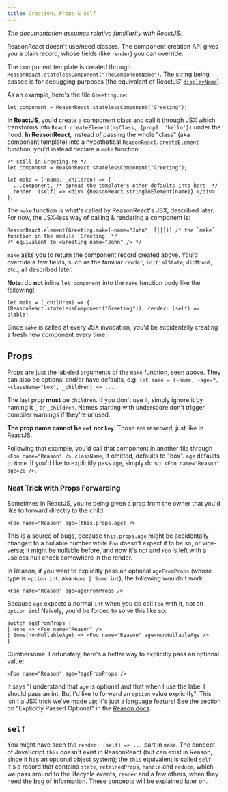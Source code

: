 ```yaml
---
title: Creation, Props & Self
---
```


_The documentation assumes relative familiarity with ReactJS._

ReasonReact doesn't use/need classes. The component creation API gives you a plain record, whose fields (like `render`) you can override.

The component template is created through `ReasonReact.statelessComponent("TheComponentName")`. The string being passed is for debugging purposes (the equivalent of ReactJS' [`displayName`](https://facebook.github.io/react/docs/react-component.html#displayname)).

As an example, here's the file `Greeting.re`:

```reason
let component = ReasonReact.statelessComponent("Greeting");
```

**In ReactJS**, you'd create a component class and call it through JSX which transforms into `React.createElement(myClass, {prop1: 'hello'})` under the hood. **In ReasonReact**, instead of passing the whole "class" (aka component template) into a hypothetical `ReasonReact.createElement` function, you'd instead declare a `make` function:

```reason
/* still in Greeting.re */
let component = ReasonReact.statelessComponent("Greeting");

let make = (~name, _children) => {
  ...component, /* spread the template's other defaults into here  */
  render: (self) => <div> {ReasonReact.stringToElement(name)} </div>
};
```

The `make` function is what's called by ReasonReact's JSX, described later. For now, the JSX-less way of calling & rendering a component is:

```reason
ReasonReact.element(Greeting.make(~name="John", [||])) /* the `make` function in the module `Greeting` */
/* equivalent to <Greeting name="John" /> */
```

`make` asks you to return the component record created above. You'd override a few fields, such as the familiar `render`, `initialState`, `didMount`, etc., all described later.

**Note**: do **not** inline `let component` into the `make` function body like the following!

```reason
let make = (_children) => {...(ReasonReact.statelessComponent("Greeting")), render: (self) => blabla}
```

Since `make` is called at every JSX invocation, you'd be accidentally creating a fresh new component every time.

## Props

Props are just the labeled arguments of the `make` function, seen above. They can also be optional and/or have defaults, e.g. `let make = (~name, ~age=?, ~className="box", _children) => ...`.

The last prop **must** be `children`. If you don't use it, simply ignore it by naming it `_` or `_children`. Names starting with underscore don't trigger compiler warnings if they're unused.

**The prop name cannot be `ref` nor `key`**. Those are reserved, just like in ReactJS.

Following that example, you'd call that component in another file through `<Foo name="Reason" />`. `className`, if omitted, defaults to "box". `age` defaults to `None`. If you'd like to explicitly pass `age`, simply do so: `<Foo name="Reason" age=20 />`.

### Neat Trick with Props Forwarding

Sometimes in ReactJS, you're being given a prop from the owner that you'd like to forward directly to the child:

```
<Foo name="Reason" age={this.props.age} />
```

This is a source of bugs, because `this.props.age` might be accidentally changed to a nullable number while `Foo` doesn't expect it to be so, or vice-versa; it might be nullable before, and now it's not and `Foo` is left with a useless null check somewhere in the render.

In Reason, if you want to explicitly pass an optional `ageFromProps` (whose type is `option int`, aka `None | Some int`), the following wouldn't work:

```reason
<Foo name="Reason" age=ageFromProps />
```

Because `age` expects a normal `int` when you do call `Foo` with it, not an `option int`! Naively, you'd be forced to solve this like so:

```reason
switch ageFromProps {
| None => <Foo name="Reason" />
| Some(nonNullableAge) => <Foo name="Reason" age=nonNullableAge />
}
```

Cumbersome. Fortunately, here's a better way to explicitly pass an optional value:

```reason
<Foo name="Reason" age=?ageFromProps />
```

It says "I understand that `age` is optional and that when I use the label I should pass an int. But I'd like to forward an `option` value explicitly". This isn't a JSX trick we've made up; it's just a language feature! See the section on "Explicitly Passed Optional" in the [Reason docs](https://reasonml.github.io/docs/en/function.html#explicitly-passed-optional).

## `self`

You might have seen the `render: (self) => ...` part in `make`. The concept of JavaScript `this` doesn't exist in ReasonReact (but can exist in Reason, since it has an optional object system); the `this` equivalent is called `self`. It's a record that contains `state`, `retainedProps`, `handle` and `reduce`, which we pass around to the lifecycle events, `render` and a few others, when they need the bag of information. These concepts will be explained later on.

